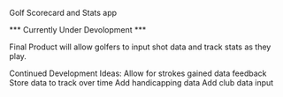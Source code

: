 Golf Scorecard and Stats app

*** Currently Under Devolopment ***

Final Product will allow golfers to input shot data and track stats as they play.





Continued Development Ideas:
    Allow for strokes gained data feedback
    Store data to track over time
    Add handicapping data
    Add club data input
    